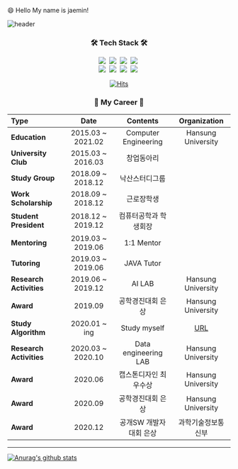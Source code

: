😄 Hello My name is jaemin!

![header](https://capsule-render.vercel.app/api?type=slice&color=auto&height=150&section=header&text=YOONJAEMIN&fontSize=70&animation=twinkling)

<h3 align="center">🛠 Tech Stack 🛠</h3>

<p align="center"> 
  <img src="https://img.shields.io/badge/Java-007396?style=flat-square&logo=Java&logoColor=white"/></a>&nbsp 
  <img src="https://img.shields.io/badge/Python-3766AB?style=flat-square&logo=Python&logoColor=white"/></a>&nbsp 
  <img src="https://img.shields.io/badge/C-A8B9CC?style=flat-square&logo=C&logoColor=white"/></a>&nbsp 
  <img src="https://img.shields.io/badge/Javascript-ffb13b?style=flat-square&logo=javascript&logoColor=white"/></a>&nbsp 
  <br>
  <img src="https://img.shields.io/badge/Django-092E20?style=flat-square&logo=Django&logoColor=white"/></a>&nbsp 
  <img src="https://img.shields.io/badge/Mysql-E6B91E?style=flat-square&logo=MySql&logoColor=white"/></a>&nbsp 
  <img src="https://img.shields.io/badge/aws-333664?style=flat-square&logo=amazon-aws&logoColor=white"/></a>&nbsp
  <img src="https://img.shields.io/badge/css-1572B6?style=flat-square&logo=css3&logoColor=white"/></a>&nbsp 
</p>

<div align=center>

[![Hits](https://hits.seeyoufarm.com/api/count/incr/badge.svg?url=https%3A%2F%2Fgithub.com%2FJaeMinYooon&count_bg=%2379C83D&title_bg=%23555555&icon=&icon_color=%23E7E7E7&title=hits&edge_flat=false)](https://hits.seeyoufarm.com)

</div>


<h3 align="center">🌱 My Career 🌱</h3>           

Type | Date | Contents | Organization
:------- | :-------: | :-------: | :-------:
 **Education** | 2015.03 ~ 2021.02 | Computer Engineering | Hansung University
 **University Club** | 2015.03 ~ 2016.03 | 창업동아리 | 
 **Study Group** | 2018.09 ~ 2018.12 | 낙산스터디그룹 | 
 **Work Scholarship** | 2018.09 ~ 2018.12 | 근로장학생 | 
 **Student President** | 2018.12 ~ 2019.12 | 컴퓨터공학과 학생회장 | 
 **Mentoring** | 2019.03 ~ 2019.06 | 1:1 Mentor | 
 **Tutoring** | 2019.03 ~ 2019.06 | JAVA Tutor | 
 **Research Activities** | 2019.06 ~ 2019.12 | AI LAB | Hansung University
 **Award** | 2019.09 | 공학경진대회 은상 | Hansung University
 **Study Algorithm** | 2020.01 ~ ing | Study myself | [URL](https://github.com/JaeMinYooon/algorithm)
 **Research Activities** | 2020.03 ~ 2020.10 | Data engineering LAB | Hansung University
 **Award** | 2020.06 | 캡스톤디자인 최우수상 | Hansung University
 **Award** | 2020.09 | 공학경진대회 은상 | Hansung University
 **Award** | 2020.12 | 공개SW 개발자대회 은상 | 과학기술정보통신부

-----

  [![Anurag's github stats](https://github-readme-stats.vercel.app/api?username=JaeMinYooon)](https://github.com/anuraghazra/github-readme-stats)



<!--
**JaeMinYooon/JaeMinYooon** is a ✨ _special_ ✨ repository because its `README.md` (this file) appears on your GitHub profile.

Here are some ideas to get you started:

- 🔭 I’m currently working on ...
- 🌱 I’m currently learning ...
- 👯 I’m looking to collaborate on ...
- 🤔 I’m looking for help with ...
- 💬 Ask me about ...
- 📫 How to reach me: ...
- 😄 Pronouns: ...
- ⚡ Fun fact: ...
-->
